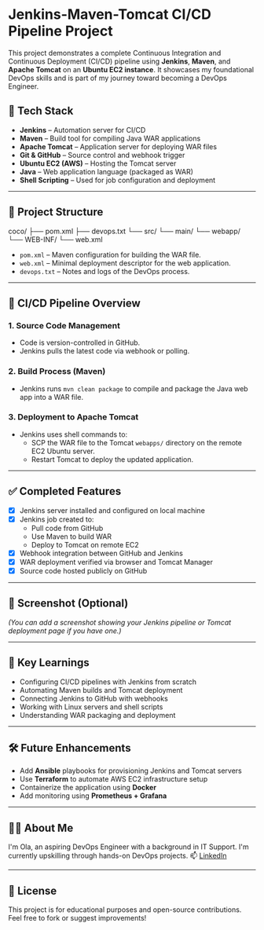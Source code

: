 # Jenkins-Maven-Tomcat CI/CD Pipeline Project

This project demonstrates a complete Continuous Integration and Continuous Deployment (CI/CD) pipeline using **Jenkins**, **Maven**, and **Apache Tomcat** on an **Ubuntu EC2 instance**. It showcases my foundational DevOps skills and is part of my journey toward becoming a DevOps Engineer.

## 🔧 Tech Stack

- **Jenkins** – Automation server for CI/CD
- **Maven** – Build tool for compiling Java WAR applications
- **Apache Tomcat** – Application server for deploying WAR files
- **Git & GitHub** – Source control and webhook trigger
- **Ubuntu EC2 (AWS)** – Hosting the Tomcat server
- **Java** – Web application language (packaged as WAR)
- **Shell Scripting** – Used for job configuration and deployment

---

## 📁 Project Structure

coco/
├── pom.xml
├── devops.txt
└── src/
└── main/
└── webapp/
└── WEB-INF/
└── web.xml


- `pom.xml` – Maven configuration for building the WAR file.
- `web.xml` – Minimal deployment descriptor for the web application.
- `devops.txt` – Notes and logs of the DevOps process.

---

## 🚀 CI/CD Pipeline Overview

### 1. Source Code Management
- Code is version-controlled in GitHub.
- Jenkins pulls the latest code via webhook or polling.

### 2. Build Process (Maven)
- Jenkins runs `mvn clean package` to compile and package the Java web app into a WAR file.

### 3. Deployment to Apache Tomcat
- Jenkins uses shell commands to:
  - SCP the WAR file to the Tomcat `webapps/` directory on the remote EC2 Ubuntu server.
  - Restart Tomcat to deploy the updated application.

---

## ✅ Completed Features

- [x] Jenkins server installed and configured on local machine
- [x] Jenkins job created to:
  - Pull code from GitHub
  - Use Maven to build WAR
  - Deploy to Tomcat on remote EC2
- [x] Webhook integration between GitHub and Jenkins
- [x] WAR deployment verified via browser and Tomcat Manager
- [x] Source code hosted publicly on GitHub

---

## 📸 Screenshot (Optional)

*(You can add a screenshot showing your Jenkins pipeline or Tomcat deployment page if you have one.)*

---

## 🧠 Key Learnings

- Configuring CI/CD pipelines with Jenkins from scratch
- Automating Maven builds and Tomcat deployment
- Connecting Jenkins to GitHub with webhooks
- Working with Linux servers and shell scripts
- Understanding WAR packaging and deployment

---

## 🛠️ Future Enhancements

- Add **Ansible** playbooks for provisioning Jenkins and Tomcat servers
- Use **Terraform** to automate AWS EC2 infrastructure setup
- Containerize the application using **Docker**
- Add monitoring using **Prometheus + Grafana**

---

## 🙋‍♂️ About Me

I'm Ola, an aspiring DevOps Engineer with a background in IT Support. I'm currently upskilling through hands-on DevOps projects.
📫 [LinkedIn](https://www.linkedin.com/in/ola-eniola-b60ba3236)

---

## 📜 License

This project is for educational purposes and open-source contributions. Feel free to fork or suggest improvements!

